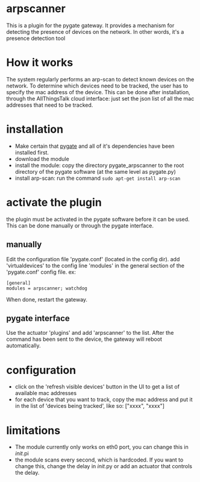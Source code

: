 # arpscanner
This is a plugin for the pygate gateway. It provides a mechanism for detecting the presence of devices on the network.
In other words, it's a presence detection tool

# How it works
The system regularly performs an arp-scan to detect known devices on the network. To determine which devices need to be tracked, the user has to specify the mac address of the device. This can be done after installation, through the AllThingsTalk cloud interface: just set the json list of all the mac addresses that need to be tracked.

# installation

- Make certain that [pygate](https://github.com/allthingstalk/pygate) and all of it's dependencies have been installed first.
- download the module
- install the module: copy the directory pygate_arpscanner to the root directory of the pygate software (at the same level as pygate.py)  
- install arp-scan: run the command `sudo apt-get install arp-scan`

# activate the plugin
the plugin must be activated in the pygate software before it can be used. This can be done manually or through the pygate interface.

## manually
Edit the configuration file 'pygate.conf' (located in the config dir).
add 'virtualdevices' to the config line 'modules' in the general section of the 'pygate.conf' config file. ex:  
    
	[general]  
    modules = arpscanner; watchdog
When done, restart the gateway.
 
## pygate interface
Use the actuator 'plugins' and add 'arpscanner' to the list. After the command has been sent to the device, the gateway will reboot automatically.

# configuration

- click on the 'refresh visible devices' button in the UI to get a list of available mac addresses
- for each device that you want to track, copy the mac address and put it in the list of 'devices being tracked', like so: ["xxxx", "xxxx"]

# limitations

- The module currently only works on eth0 port, you can change this in _init_.pi
- the module scans every second, which is hardcoded. If you want to change this, change the delay in _init_.py or add an actuator that controls the delay.  
